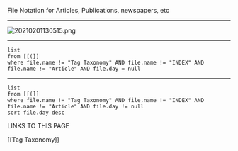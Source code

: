 
File Notation for Articles, Publications, newspapers, etc

---

  
  

![20210201130515.png](https://publish-01.obsidian.md/access/dfaa274ac11551c6243126bea0bf012c/Media/20210201130515.png)

  
  

---

```dataview
list
from [[(]] 
where file.name != "Tag Taxonomy" AND file.name != "INDEX" AND file.name != "Article" AND file.day = null
```

---

```dataview
list
from [[(]] 
where file.name != "Tag Taxonomy" AND file.name != "INDEX" AND file.name != "Article" AND file.day != null
sort file.day desc
```

LINKS TO THIS PAGE

[[Tag Taxonomy]]